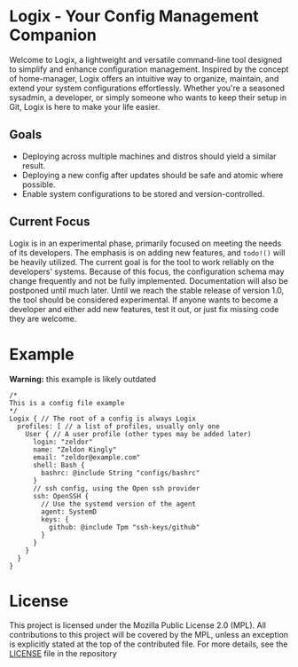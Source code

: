 # Logix - Your Config Management Companion

Welcome to Logix, a lightweight and versatile command-line tool designed to simplify and enhance configuration management. Inspired by the concept of home-manager, Logix offers an intuitive way to organize, maintain, and extend your system configurations effortlessly. Whether you're a seasoned sysadmin, a developer, or simply someone who wants to keep their setup in Git, Logix is here to make your life easier.

## Goals

- Deploying across multiple machines and distros should yield a similar result.
- Deploying a new config after updates should be safe and atomic where possible.
- Enable system configurations to be stored and version-controlled.

## Current Focus

Logix is in an experimental phase, primarily focused on meeting the needs of its developers. The emphasis is on adding new features, and `todo!()` will be heavily utilized. The current goal is for the tool to work reliably on the developers' systems. Because of this focus, the configuration schema may change frequently and not be fully implemented. Documentation will also be postponed until much later. Until we reach the stable release of version 1.0, the tool should be considered experimental. If anyone wants to become a developer and either add new features, test it out, or just fix missing code they are welcome.

# Example

**Warning:** this example is likely outdated

```logix
/*
This is a config file example
*/
Logix { // The root of a config is always Logix
  profiles: [ // a list of profiles, usually only one
    User { // A user profile (other types may be added later)
      login: "zeldor"
      name: "Zeldon Kingly"
      email: "zeldor@example.com"
      shell: Bash {
        bashrc: @include String "configs/bashrc"
      }
      // ssh config, using the Open ssh provider
      ssh: OpenSSH {
        // Use the systemd version of the agent
        agent: SystemD
        keys: {
          github: @include Tpm "ssh-keys/github"
        }
      }
    }
  }
}
```

# License

This project is licensed under the Mozilla Public License 2.0 (MPL). All contributions to this project will be covered by the MPL, unless an exception is explicitly stated at the top of the contributed file. For more details, see the [LICENSE](LICENSE) file in the repository
